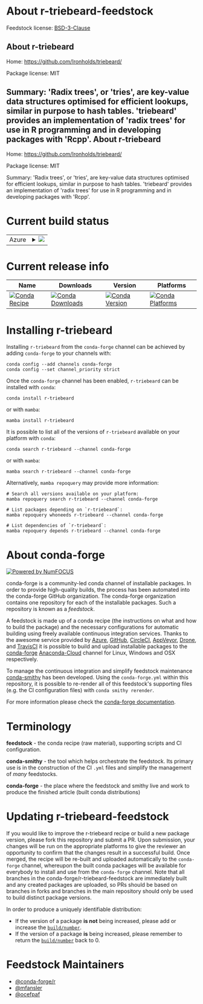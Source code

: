 About r-triebeard-feedstock
===========================

Feedstock license: [BSD-3-Clause](https://github.com/conda-forge/r-triebeard-feedstock/blob/main/LICENSE.txt)

About r-triebeard
-----------------

Home: https://github.com/Ironholds/triebeard/

Package license: MIT

Summary: 'Radix trees', or 'tries', are key-value data structures optimised for efficient lookups, similar in purpose to hash tables. 'triebeard' provides an implementation of 'radix trees' for use in R programming and in developing packages with 'Rcpp'.
About r-triebeard
-----------------

Home: https://github.com/Ironholds/triebeard/

Package license: MIT

Summary: 'Radix trees', or 'tries', are key-value data structures optimised for efficient lookups, similar in purpose to hash tables. 'triebeard' provides an implementation of 'radix trees' for use in R programming and in developing packages with 'Rcpp'.

Current build status
====================


<table>
    
  <tr>
    <td>Azure</td>
    <td>
      <details>
        <summary>
          <a href="https://dev.azure.com/conda-forge/feedstock-builds/_build/latest?definitionId=1749&branchName=main">
            <img src="https://dev.azure.com/conda-forge/feedstock-builds/_apis/build/status/r-triebeard-feedstock?branchName=main">
          </a>
        </summary>
        <table>
          <thead><tr><th>Variant</th><th>Status</th></tr></thead>
          <tbody><tr>
              <td>linux_64_r_base4.1</td>
              <td>
                <a href="https://dev.azure.com/conda-forge/feedstock-builds/_build/latest?definitionId=1749&branchName=main">
                  <img src="https://dev.azure.com/conda-forge/feedstock-builds/_apis/build/status/r-triebeard-feedstock?branchName=main&jobName=linux&configuration=linux%20linux_64_r_base4.1" alt="variant">
                </a>
              </td>
            </tr><tr>
              <td>linux_64_r_base4.2</td>
              <td>
                <a href="https://dev.azure.com/conda-forge/feedstock-builds/_build/latest?definitionId=1749&branchName=main">
                  <img src="https://dev.azure.com/conda-forge/feedstock-builds/_apis/build/status/r-triebeard-feedstock?branchName=main&jobName=linux&configuration=linux%20linux_64_r_base4.2" alt="variant">
                </a>
              </td>
            </tr><tr>
              <td>linux_aarch64_r_base4.1</td>
              <td>
                <a href="https://dev.azure.com/conda-forge/feedstock-builds/_build/latest?definitionId=1749&branchName=main">
                  <img src="https://dev.azure.com/conda-forge/feedstock-builds/_apis/build/status/r-triebeard-feedstock?branchName=main&jobName=linux&configuration=linux%20linux_aarch64_r_base4.1" alt="variant">
                </a>
              </td>
            </tr><tr>
              <td>linux_aarch64_r_base4.2</td>
              <td>
                <a href="https://dev.azure.com/conda-forge/feedstock-builds/_build/latest?definitionId=1749&branchName=main">
                  <img src="https://dev.azure.com/conda-forge/feedstock-builds/_apis/build/status/r-triebeard-feedstock?branchName=main&jobName=linux&configuration=linux%20linux_aarch64_r_base4.2" alt="variant">
                </a>
              </td>
            </tr><tr>
              <td>linux_ppc64le_r_base4.1</td>
              <td>
                <a href="https://dev.azure.com/conda-forge/feedstock-builds/_build/latest?definitionId=1749&branchName=main">
                  <img src="https://dev.azure.com/conda-forge/feedstock-builds/_apis/build/status/r-triebeard-feedstock?branchName=main&jobName=linux&configuration=linux%20linux_ppc64le_r_base4.1" alt="variant">
                </a>
              </td>
            </tr><tr>
              <td>linux_ppc64le_r_base4.2</td>
              <td>
                <a href="https://dev.azure.com/conda-forge/feedstock-builds/_build/latest?definitionId=1749&branchName=main">
                  <img src="https://dev.azure.com/conda-forge/feedstock-builds/_apis/build/status/r-triebeard-feedstock?branchName=main&jobName=linux&configuration=linux%20linux_ppc64le_r_base4.2" alt="variant">
                </a>
              </td>
            </tr><tr>
              <td>osx_64_r_base4.1</td>
              <td>
                <a href="https://dev.azure.com/conda-forge/feedstock-builds/_build/latest?definitionId=1749&branchName=main">
                  <img src="https://dev.azure.com/conda-forge/feedstock-builds/_apis/build/status/r-triebeard-feedstock?branchName=main&jobName=osx&configuration=osx%20osx_64_r_base4.1" alt="variant">
                </a>
              </td>
            </tr><tr>
              <td>osx_64_r_base4.2</td>
              <td>
                <a href="https://dev.azure.com/conda-forge/feedstock-builds/_build/latest?definitionId=1749&branchName=main">
                  <img src="https://dev.azure.com/conda-forge/feedstock-builds/_apis/build/status/r-triebeard-feedstock?branchName=main&jobName=osx&configuration=osx%20osx_64_r_base4.2" alt="variant">
                </a>
              </td>
            </tr><tr>
              <td>osx_arm64_r_base4.1</td>
              <td>
                <a href="https://dev.azure.com/conda-forge/feedstock-builds/_build/latest?definitionId=1749&branchName=main">
                  <img src="https://dev.azure.com/conda-forge/feedstock-builds/_apis/build/status/r-triebeard-feedstock?branchName=main&jobName=osx&configuration=osx%20osx_arm64_r_base4.1" alt="variant">
                </a>
              </td>
            </tr><tr>
              <td>osx_arm64_r_base4.2</td>
              <td>
                <a href="https://dev.azure.com/conda-forge/feedstock-builds/_build/latest?definitionId=1749&branchName=main">
                  <img src="https://dev.azure.com/conda-forge/feedstock-builds/_apis/build/status/r-triebeard-feedstock?branchName=main&jobName=osx&configuration=osx%20osx_arm64_r_base4.2" alt="variant">
                </a>
              </td>
            </tr><tr>
              <td>win_64</td>
              <td>
                <a href="https://dev.azure.com/conda-forge/feedstock-builds/_build/latest?definitionId=1749&branchName=main">
                  <img src="https://dev.azure.com/conda-forge/feedstock-builds/_apis/build/status/r-triebeard-feedstock?branchName=main&jobName=win&configuration=win%20win_64_" alt="variant">
                </a>
              </td>
            </tr>
          </tbody>
        </table>
      </details>
    </td>
  </tr>
</table>

Current release info
====================

| Name | Downloads | Version | Platforms |
| --- | --- | --- | --- |
| [![Conda Recipe](https://img.shields.io/badge/recipe-r--triebeard-green.svg)](https://anaconda.org/conda-forge/r-triebeard) | [![Conda Downloads](https://img.shields.io/conda/dn/conda-forge/r-triebeard.svg)](https://anaconda.org/conda-forge/r-triebeard) | [![Conda Version](https://img.shields.io/conda/vn/conda-forge/r-triebeard.svg)](https://anaconda.org/conda-forge/r-triebeard) | [![Conda Platforms](https://img.shields.io/conda/pn/conda-forge/r-triebeard.svg)](https://anaconda.org/conda-forge/r-triebeard) |

Installing r-triebeard
======================

Installing `r-triebeard` from the `conda-forge` channel can be achieved by adding `conda-forge` to your channels with:

```
conda config --add channels conda-forge
conda config --set channel_priority strict
```

Once the `conda-forge` channel has been enabled, `r-triebeard` can be installed with `conda`:

```
conda install r-triebeard
```

or with `mamba`:

```
mamba install r-triebeard
```

It is possible to list all of the versions of `r-triebeard` available on your platform with `conda`:

```
conda search r-triebeard --channel conda-forge
```

or with `mamba`:

```
mamba search r-triebeard --channel conda-forge
```

Alternatively, `mamba repoquery` may provide more information:

```
# Search all versions available on your platform:
mamba repoquery search r-triebeard --channel conda-forge

# List packages depending on `r-triebeard`:
mamba repoquery whoneeds r-triebeard --channel conda-forge

# List dependencies of `r-triebeard`:
mamba repoquery depends r-triebeard --channel conda-forge
```


About conda-forge
=================

[![Powered by
NumFOCUS](https://img.shields.io/badge/powered%20by-NumFOCUS-orange.svg?style=flat&colorA=E1523D&colorB=007D8A)](https://numfocus.org)

conda-forge is a community-led conda channel of installable packages.
In order to provide high-quality builds, the process has been automated into the
conda-forge GitHub organization. The conda-forge organization contains one repository
for each of the installable packages. Such a repository is known as a *feedstock*.

A feedstock is made up of a conda recipe (the instructions on what and how to build
the package) and the necessary configurations for automatic building using freely
available continuous integration services. Thanks to the awesome service provided by
[Azure](https://azure.microsoft.com/en-us/services/devops/), [GitHub](https://github.com/),
[CircleCI](https://circleci.com/), [AppVeyor](https://www.appveyor.com/),
[Drone](https://cloud.drone.io/welcome), and [TravisCI](https://travis-ci.com/)
it is possible to build and upload installable packages to the
[conda-forge](https://anaconda.org/conda-forge) [Anaconda-Cloud](https://anaconda.org/)
channel for Linux, Windows and OSX respectively.

To manage the continuous integration and simplify feedstock maintenance
[conda-smithy](https://github.com/conda-forge/conda-smithy) has been developed.
Using the ``conda-forge.yml`` within this repository, it is possible to re-render all of
this feedstock's supporting files (e.g. the CI configuration files) with ``conda smithy rerender``.

For more information please check the [conda-forge documentation](https://conda-forge.org/docs/).

Terminology
===========

**feedstock** - the conda recipe (raw material), supporting scripts and CI configuration.

**conda-smithy** - the tool which helps orchestrate the feedstock.
                   Its primary use is in the construction of the CI ``.yml`` files
                   and simplify the management of *many* feedstocks.

**conda-forge** - the place where the feedstock and smithy live and work to
                  produce the finished article (built conda distributions)


Updating r-triebeard-feedstock
==============================

If you would like to improve the r-triebeard recipe or build a new
package version, please fork this repository and submit a PR. Upon submission,
your changes will be run on the appropriate platforms to give the reviewer an
opportunity to confirm that the changes result in a successful build. Once
merged, the recipe will be re-built and uploaded automatically to the
`conda-forge` channel, whereupon the built conda packages will be available for
everybody to install and use from the `conda-forge` channel.
Note that all branches in the conda-forge/r-triebeard-feedstock are
immediately built and any created packages are uploaded, so PRs should be based
on branches in forks and branches in the main repository should only be used to
build distinct package versions.

In order to produce a uniquely identifiable distribution:
 * If the version of a package **is not** being increased, please add or increase
   the [``build/number``](https://docs.conda.io/projects/conda-build/en/latest/resources/define-metadata.html#build-number-and-string).
 * If the version of a package **is** being increased, please remember to return
   the [``build/number``](https://docs.conda.io/projects/conda-build/en/latest/resources/define-metadata.html#build-number-and-string)
   back to 0.

Feedstock Maintainers
=====================

* [@conda-forge/r](https://github.com/conda-forge/r/)
* [@mfansler](https://github.com/mfansler/)
* [@ocefpaf](https://github.com/ocefpaf/)

